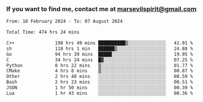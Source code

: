 ### If you want to find me, contact me at marsevilspirit@gmail.com

<!--
**marsevilspirit/marsevilspirit** is a ✨ _special_ ✨ repository because its `README.md` (this file) appears on your GitHub profile.

Here are some ideas to get you started:

- 🔭 I’m currently working on ...
- 🌱 I’m currently learning ...
- 👯 I’m looking to collaborate on ...
- 🤔 I’m looking for help with ...
- 💬 Ask me about ...
- 📫 How to reach me: ...
- 😄 Pronouns: ...
- ⚡ Fun fact: ...
-->
<!--START_SECTION:waka-->

```txt
From: 18 February 2024 - To: 07 August 2024

Total Time: 474 hrs 24 mins

C++               198 hrs 49 mins ██████████▒░░░░░░░░░░░░░░   41.91 %
sh                118 hrs 1 min   ██████▒░░░░░░░░░░░░░░░░░░   24.88 %
Go                94 hrs 39 mins  █████░░░░░░░░░░░░░░░░░░░░   19.95 %
C                 34 hrs 24 mins  █▓░░░░░░░░░░░░░░░░░░░░░░░   07.25 %
Python            8 hrs 22 mins   ▒░░░░░░░░░░░░░░░░░░░░░░░░   01.77 %
CMake             4 hrs 8 mins    ▒░░░░░░░░░░░░░░░░░░░░░░░░   00.87 %
Other             2 hrs 48 mins   ░░░░░░░░░░░░░░░░░░░░░░░░░   00.59 %
Bash              2 hrs 23 mins   ░░░░░░░░░░░░░░░░░░░░░░░░░   00.51 %
JSON              1 hr 50 mins    ░░░░░░░░░░░░░░░░░░░░░░░░░   00.39 %
Lua               1 hr 43 mins    ░░░░░░░░░░░░░░░░░░░░░░░░░   00.36 %
```

<!--END_SECTION:waka-->
